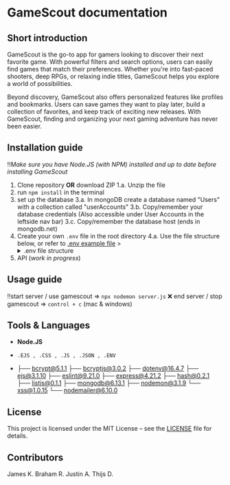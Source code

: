 # GameScout documentation

## Short introduction

GameScout is the go-to app for gamers looking to discover their next favorite game. With powerful filters and search options, users can easily find games that match their preferences. Whether you're into fast-paced shooters, deep RPGs, or relaxing indie titles, GameScout helps you explore a world of possibilities.

Beyond discovery, GameScout also offers personalized features like profiles and bookmarks. Users can save games they want to play later, build a collection of favorites, and keep track of exciting new releases. With GameScout, finding and organizing your next gaming adventure has never been easier.

## Installation guide

‼️*Make sure you have Node.JS (with NPM) installed and up to date before installing GameScout*

1. Clone repository **OR** download ZIP
   1.a. Unzip the file
2. run `npm install` in the terminal
3. set up the database
   3.a. In mongoDB create a database named "Users" with a collection called "userAccounts"
   3.b. Copy/remember your database credentials (Also accessible under User Accounts in the leftside nav bar)
   3.c. Copy/remember the database host (ends in mongodb.net)
4. Create your own `.env` file in the root directory
   4.a. Use the file structure below, or refer to [.env example file](.env.example) > <details><summary>.env file structure</summary> > <code>DB_USERNAME=//yourOwnUsername<br> > DB_PASSWORD=//yourOwnPassword<br> > DB_HOST=//yourOwnMongoHost<br> > DB_NAME=Users<br> > DB_COLLECTION=userAccounts<br> > PORT=//YourOwnPort<br> > APIKEY=//yourOwnApiKey</code>
   </details>
5. API (_work in progress_)

## Usage guide

‼️start server / use gamescout => `npx nodemon server.js`
❌ end server / stop gamescout => `control + c` (mac & windows)

## Tools & Languages

- **Node.JS**

- `.EJS , .CSS , .JS , .JSON , .ENV `

- ├── bcrypt@5.1.1
  ├── bcryptjs@3.0.2
  ├── dotenv@16.4.7
  ├── ejs@3.1.10
  ├── eslint@9.21.0
  ├── express@4.21.2
  ├── hash@0.2.1
  ├── listjs@0.1.1
  ├── mongodb@6.13.1
  ├── nodemon@3.1.9
  └── xss@1.0.15
  └── nodemailer@6.10.0

## License

This project is licensed under the MIT License – see the [LICENSE](LICENSE) file for details.

## Contributors

James K.
Braham R.
Justin A.
Thijs D.
